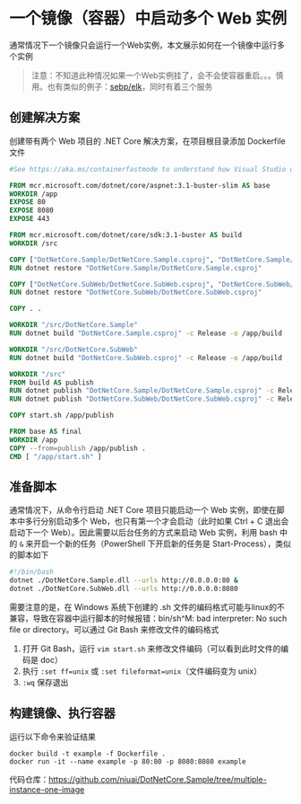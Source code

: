 # 一个镜像（容器）中启动多个 Web 实例

通常情况下一个镜像只会运行一个Web实例，本文展示如何在一个镜像中运行多个实例

> 注意：不知道此种情况如果一个Web实例挂了，会不会使容器重启。。。慎用。也有类似的例子：[sebp/elk](https://hub.docker.com/r/sebp/elk)，同时有着三个服务

## 创建解决方案

创建带有两个 Web 项目的 .NET Core 解决方案，在项目根目录添加 Dockerfile 文件

```Dockerfile
#See https://aka.ms/containerfastmode to understand how Visual Studio uses this Dockerfile to build your images for faster debugging.

FROM mcr.microsoft.com/dotnet/core/aspnet:3.1-buster-slim AS base
WORKDIR /app
EXPOSE 80
EXPOSE 8080
EXPOSE 443

FROM mcr.microsoft.com/dotnet/core/sdk:3.1-buster AS build
WORKDIR /src

COPY ["DotNetCore.Sample/DotNetCore.Sample.csproj", "DotNetCore.Sample/"]
RUN dotnet restore "DotNetCore.Sample/DotNetCore.Sample.csproj"

COPY ["DotNetCore.SubWeb/DotNetCore.SubWeb.csproj", "DotNetCore.SubWeb/"]
RUN dotnet restore "DotNetCore.SubWeb/DotNetCore.SubWeb.csproj"

COPY . .

WORKDIR "/src/DotNetCore.Sample"
RUN dotnet build "DotNetCore.Sample.csproj" -c Release -o /app/build

WORKDIR "/src/DotNetCore.SubWeb"
RUN dotnet build "DotNetCore.SubWeb.csproj" -c Release -o /app/build

WORKDIR "/src"
FROM build AS publish
RUN dotnet publish "DotNetCore.Sample/DotNetCore.Sample.csproj" -c Release -o /app/publish
RUN dotnet publish "DotNetCore.SubWeb/DotNetCore.SubWeb.csproj" -c Release -o /app/publish

COPY start.sh /app/publish

FROM base AS final
WORKDIR /app
COPY --from=publish /app/publish .
CMD [ "/app/start.sh" ]
```

## 准备脚本

通常情况下，从命令行启动 .NET Core 项目只能启动一个 Web 实例，即使在脚本中多行分别启动多个 Web，也只有第一个才会启动（此时如果 Ctrl + C 退出会启动下一个 Web）。因此需要以后台任务的方式来启动 Web 实例，利用 bash 中的 `&` 来开启一个新的任务（PowerShell 下开启新的任务是 Start-Process），类似的脚本如下

```bash
#!/bin/bash
dotnet ./DotNetCore.Sample.dll --urls http://0.0.0.0:80 &
dotnet ./DotNetCore.SubWeb.dll --urls http://0.0.0.0:8080
```

需要注意的是，在 Windows 系统下创建的 .sh 文件的编码格式可能与linux的不兼容，导致在容器中运行脚本的时候报错：bin/sh^M: bad interpreter: No such file or directory。可以通过 Git Bash 来修改文件的编码格式

1. 打开 Git Bash，运行 `vim start.sh` 来修改文件编码（可以看到此时文件的编码是 doc）
2. 执行 `:set ff=unix` 或 `:set fileformat=unix`（文件编码变为 unix）
3. `:wq` 保存退出

## 构建镜像、执行容器

运行以下命令来验证结果

```shell
docker build -t example -f Dockerfile .
docker run -it --name example -p 80:80 -p 8080:8080 example
```

代码仓库：<https://github.com/niuai/DotNetCore.Sample/tree/multiple-instance-one-image>
